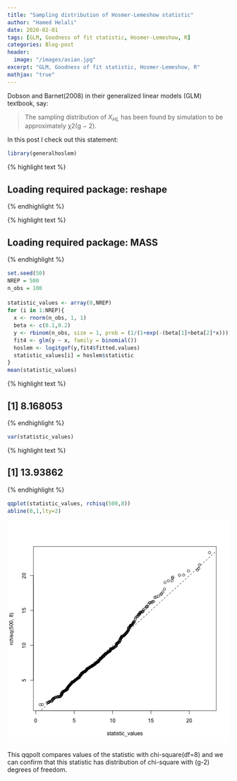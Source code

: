 ```yaml
---
title: "Sampling distribution of Hosmer-Lemeshow statistic"
author: "Hamed Helali"
date: 2020-02-01
tags: [GLM, Goodness of fit statistic, Hosmer-Lemeshow, R]
categories: Blog-post
header:
  image: "/images/asian.jpg"
excerpt: "GLM, Goodness of fit statistic, Hosmer-Lemeshow, R"
mathjax: "true"
---
```


Dobson and Barnet(2008) in their generalized linear models (GLM) textbook, say:
> The sampling distribution of $X_{HL}$ has been found by simulation to be approximately χ2(g − 2).  

In this post I check out this statement:


```r
library(generalhoslem)
```



{% highlight text %}
## Loading required package: reshape
{% endhighlight %}



{% highlight text %}
## Loading required package: MASS
{% endhighlight %}



```r
set.seed(50)
NREP = 500
n_obs = 100

statistic_values <- array(0,NREP)
for (i in 1:NREP){
  x <- rnorm(n_obs, 1, 1)
  beta <- c(0.1,0.2)
  y <- rbinom(n_obs, size = 1, prob = (1/(1+exp(-(beta[1]+beta[2]*x)))))
  fit4 <- glm(y ~ x, family = binomial())
  hoslem <- logitgof(y,fit4$fitted.values)
  statistic_values[i] = hoslem$statistic
}
mean(statistic_values)
```



{% highlight text %}
## [1] 8.168053
{% endhighlight %}



```r
var(statistic_values)
```



{% highlight text %}
## [1] 13.93862
{% endhighlight %}



```r
qqplot(statistic_values, rchisq(500,8))
abline(0,1,lty=2)
```

![center](/images/2020-02-01-hoslem/unnamed-chunk-1-1.png)

This qqpolt compares values of the statistic with chi-square(df=8) and we can confirm that this statistic has distribution of chi-square with (g-2) degrees of freedom.
